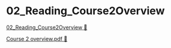 # 02_Reading_Course2Overview

[02_Reading_Course2Overview &#128279;](https://www.coursera.org/learn/strategies-for-cloud-security-risk-management/supplement/LInrc/course-2-overview)

[Course 2 overview.pdf 🔗](https://1drv.ms/b/c/526c45566c8c239a/EQd0Ys7iCDdMgvIQpM8W6-UBvZwUgBrxiHrVu-969khNsw?e=Y1PoH9)
